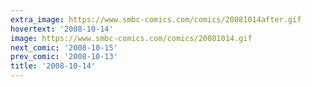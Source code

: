 ```yaml
---
extra_image: https://www.smbc-comics.com/comics/20081014after.gif
hovertext: '2008-10-14'
image: https://www.smbc-comics.com/comics/20081014.gif
next_comic: '2008-10-15'
prev_comic: '2008-10-13'
title: '2008-10-14'
---
```


